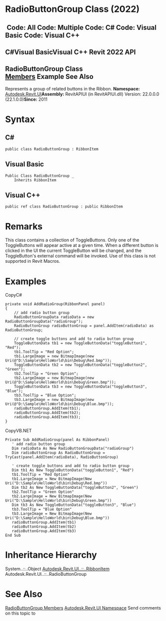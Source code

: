 # RadioButtonGroup Class (2022)

﻿
 Code: All Code: Multiple Code: C# Code: Visual Basic Code: Visual C++   
---  
C#Visual BasicVisual C++
Revit 2022 API  
---  
RadioButtonGroup Class  
[Members](7d0c88ee-2c6e-3a99-1ec3-2a54cf19ddd0.md "RadioButtonGroup Members") Example See Also  
---  
Represents a group of related buttons in the Ribbon. 
**Namespace:** [Autodesk.Revit.UI](e86fd90a-8957-02a6-da7f-ced248966e3e.md "Autodesk.Revit.UI Namespace")**Assembly:** RevitAPIUI (in RevitAPIUI.dll) Version: 22.0.0.0 (22.1.0.0)**Since:** 2011
# Syntax
C#  
---  
```text
public class RadioButtonGroup : RibbonItem
```
  
Visual Basic  
---  
```text
Public Class RadioButtonGroup _
	Inherits RibbonItem
```
  
Visual C++  
---  
```text
public ref class RadioButtonGroup : public RibbonItem
```
  
# Remarks
This class contains a collection of ToggleButtons. Only one of the ToggleButtons will appear active at a given time. When a different button is clicked in the UI the current ToggleButton will be changed, and the ToggleButton's external command will be invoked. Use of this class is not supported in Revit Macros. 
# Examples
CopyC#
```text
private void AddRadioGroup(RibbonPanel panel)
{
    // add radio button group
    RadioButtonGroupData radioData = new RadioButtonGroupData("radioGroup");
    RadioButtonGroup radioButtonGroup = panel.AddItem(radioData) as RadioButtonGroup;

    // create toggle buttons and add to radio button group
    ToggleButtonData tb1 = new ToggleButtonData("toggleButton1", "Red");
    tb1.ToolTip = "Red Option";
    tb1.LargeImage = new BitmapImage(new Uri(@"D:\Sample\HelloWorld\bin\Debug\Red.bmp"));
    ToggleButtonData tb2 = new ToggleButtonData("toggleButton2", "Green");
    tb2.ToolTip = "Green Option";
    tb2.LargeImage = new BitmapImage(new Uri(@"D:\Sample\HelloWorld\bin\Debug\Green.bmp"));
    ToggleButtonData tb3 = new ToggleButtonData("toggleButton3", "Blue");
    tb3.ToolTip = "Blue Option";
    tb3.LargeImage = new BitmapImage(new Uri(@"D:\Sample\HelloWorld\bin\Debug\Blue.bmp"));
    radioButtonGroup.AddItem(tb1);
    radioButtonGroup.AddItem(tb2);
    radioButtonGroup.AddItem(tb3);
}
```

CopyVB.NET
```text
Private Sub AddRadioGroup(panel As RibbonPanel)
   ' add radio button group
   Dim radioData As New RadioButtonGroupData("radioGroup")
   Dim radioButtonGroup As RadioButtonGroup = TryCast(panel.AddItem(radioData), RadioButtonGroup)

   ' create toggle buttons and add to radio button group
   Dim tb1 As New ToggleButtonData("toggleButton1", "Red")
   tb1.ToolTip = "Red Option"
   tb1.LargeImage = New BitmapImage(New Uri("D:\Sample\HelloWorld\bin\Debug\Red.bmp"))
   Dim tb2 As New ToggleButtonData("toggleButton2", "Green")
   tb2.ToolTip = "Green Option"
   tb2.LargeImage = New BitmapImage(New Uri("D:\Sample\HelloWorld\bin\Debug\Green.bmp"))
   Dim tb3 As New ToggleButtonData("toggleButton3", "Blue")
   tb3.ToolTip = "Blue Option"
   tb3.LargeImage = New BitmapImage(New Uri("D:\Sample\HelloWorld\bin\Debug\Blue.bmp"))
   radioButtonGroup.AddItem(tb1)
   radioButtonGroup.AddItem(tb2)
   radioButtonGroup.AddItem(tb3)
End Sub
```

# Inheritance Hierarchy
System..::..Object [Autodesk.Revit.UI..::..RibbonItem](79225f03-1633-3722-15b0-752c91a3740d.md "RibbonItem Class") Autodesk.Revit.UI..::..RadioButtonGroup
# See Also
[RadioButtonGroup Members](7d0c88ee-2c6e-3a99-1ec3-2a54cf19ddd0.md "RadioButtonGroup Members")
[Autodesk.Revit.UI Namespace](e86fd90a-8957-02a6-da7f-ced248966e3e.md "Autodesk.Revit.UI Namespace")
Send comments on this topic to 